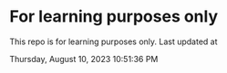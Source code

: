# For learning purposes only
This repo is for learning purposes only.
Last updated at

Thursday, August 10, 2023 10:51:36 PM

